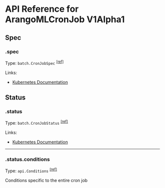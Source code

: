 # API Reference for ArangoMLCronJob V1Alpha1

## Spec

### .spec

Type: `batch.CronJobSpec` <sup>[\[ref\]](https://github.com/arangodb/kube-arangodb/blob/1.2.35/pkg/apis/ml/v1alpha1/cronjob_spec.go#L32)</sup>

Links:
* [Kubernetes Documentation](https://godoc.org/k8s.io/api/batch/v1beta1#CronJobSpec)

## Status

### .status

Type: `batch.CronJobStatus` <sup>[\[ref\]](https://github.com/arangodb/kube-arangodb/blob/1.2.35/pkg/apis/ml/v1alpha1/cronjob_status.go#L36)</sup>

Links:
* [Kubernetes Documentation](https://godoc.org/k8s.io/api/batch/v1beta1#CronJobStatus)

***

### .status.conditions

Type: `api.Conditions` <sup>[\[ref\]](https://github.com/arangodb/kube-arangodb/blob/1.2.35/pkg/apis/ml/v1alpha1/cronjob_status.go#L32)</sup>

Conditions specific to the entire cron job

